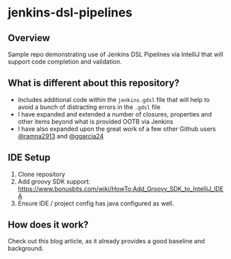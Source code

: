 # jenkins-dsl-pipelines

## Overview

Sample repo demonstrating use of Jenkins DSL Pipelines via IntelliJ that will support code completion and validation.


## What is different about this repository?

* Includes additional code within the `jenkins.gdsl` file that will help to avoid a bunch of distracting errors in the `.gdsl` file
* I have expanded and extended a number of closures, properties and other items beyond what is provided OOTB via Jenkins
* I have also expanded upon the great work of a few other Github users [@ramna2913](https://gist.github.com/ranma2913/6c2424a5bda07d12d034502fb4b0b7c2) and [@ggarcia24](https://gist.github.com/ggarcia24/fc5acec3288812b34c64a4f2b8f9bca9)


## IDE Setup

1. Clone repository
2. Add groovy SDK support:
   https://www.bonusbits.com/wiki/HowTo:Add_Groovy_SDK_to_IntelliJ_IDEA
3. Ensure IDE / project config has java configured as well.

## How does it work?

Check out this blog article, as it already provides a good baseline and background.
